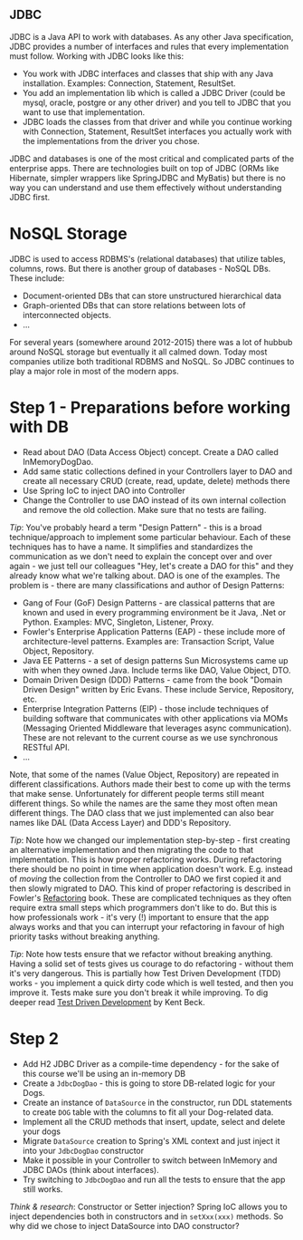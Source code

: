 JDBC
----

JDBC is a Java API to work with databases. As any other Java specification, JDBC provides a number of interfaces and
rules that every implementation must follow. Working with JDBC looks like this:

- You work with JDBC interfaces and classes that ship with any Java installation. Examples: Connection, Statement, 
ResultSet.
- You add an implementation lib which is called a JDBC Driver (could be mysql, oracle, postgre or any other driver) and
you tell to JDBC that you want to use that implementation. 
- JDBC loads the classes from that driver and while you continue working with Connection, Statement, ResultSet 
interfaces you actually work with the implementations from the driver you chose.

JDBC and databases is one of the most critical and complicated parts of the enterprise apps. There are technologies
built on top of JDBC (ORMs like Hibernate, simpler wrappers like SpringJDBC and MyBatis) but there is no way you can 
understand and use them effectively without understanding JDBC first.

# NoSQL Storage

JDBC is used to access RDBMS's (relational databases) that utilize tables, columns, rows. But there is another group 
of databases - NoSQL DBs. These include:
- Document-oriented DBs that can store unstructured hierarchical data 
- Graph-oriented DBs that can store relations between lots of interconnected objects. 
- ... 

For several years (somewhere around 2012-2015) there was a lot of hubbub around NoSQL storage but eventually it all 
calmed down. Today most companies utilize both traditional RDBMS and NoSQL. So JDBC continues to play a major role in 
most of the modern apps.

# Step 1 - Preparations before working with DB

- Read about DAO (Data Access Object) concept. Create a DAO called InMemoryDogDao.
- Add same static collections defined in your Controllers layer to DAO and create all necessary CRUD (create, 
read, update, delete) methods there
- Use Spring IoC to inject DAO into Controller
- Change the Controller to use DAO instead of its own internal collection and remove the old collection. Make sure that
no tests are failing.

*Tip*: You've probably heard a term "Design Pattern" - this is a broad technique/approach to implement some particular
behaviour. Each of these techniques has to have a name. It simplifies and standardizes the communication as we don't 
need to explain the concept over and over again - we just tell our colleagues "Hey, let's create a DAO for this" and 
they already know what we're talking about. DAO is one of the examples. The problem is - there are many classifications 
and author of Design Patterns:
- Gang of Four (GoF) Design Patterns - are classical patterns that are known and used in every programming environment
be it Java, .Net or Python. Examples: MVC, Singleton, Listener, Proxy.
- Fowler's Enterprise Application Patterns (EAP) - these include more of architecture-level patterns. Examples are: 
Transaction Script, Value Object, Repository.
- Java EE Patterns - a set of design patterns Sun Microsystems came up with when they owned Java. Include terms 
like DAO, Value Object, DTO.
- Domain Driven Design (DDD) Patterns - came from the book "Domain Driven Design" written by Eric Evans. These include
Service, Repository, etc.
- Enterprise Integration Patterns (EIP) - those include techniques of building software that communicates with other
applications via MOMs (Messaging Oriented Middleware that leverages async communication). These are not relevant to
the current course as we use synchronous RESTful API.
- ...

Note, that some of the names (Value Object, Repository) are repeated in different classifications. Authors made their
best to come up with the terms that make sense. Unfortunately for different people terms still meant different
things. So while the names are the same they most often mean different things. The DAO class that we just implemented
can also bear names like DAL (Data Access Layer) and DDD's Repository.

*Tip*: Note how we changed our implementation step-by-step - first creating an alternative implementation and then
migrating the code to that implementation. This is how proper refactoring works. During refactoring there should be no
point in time when application doesn't work. E.g. instead of _moving_ the collection from the Controller to DAO we first
copied it and then slowly migrated to DAO. This kind of proper refactoring is described in Fowler's 
[Refactoring](https://martinfowler.com/books/refactoring.html) book. These are complicated techniques as they often
require extra small steps which programmers don't like to do. But this is how professionals work - it's very (!)
important to ensure that the app always works and that you can interrupt your refactoring in favour of high priority
tasks without breaking anything.

*Tip*: Note how tests ensure that we refactor without breaking anything. Having a solid set of tests gives us courage
to do refactoring - without them it's very dangerous. This is partially how Test Driven Development (TDD) works - 
you implement a quick dirty code which is well tested, and then you improve it. Tests make sure you don't break it
while improving. To dig deeper read [Test Driven Development](https://www.amazon.com/Test-Driven-Development-Kent-Beck/dp/0321146530)
by Kent Beck.


# Step 2

- Add H2 JDBC Driver as a compile-time dependency - for the sake of this course we'll be using an in-memory DB
- Create a `JdbcDogDao` - this is going to store DB-related logic for your Dogs.
- Create an instance of `DataSource` in the constructor, run DDL statements to create `DOG` table with the columns to
fit all your Dog-related data.
- Implement all the CRUD methods that insert, update, select and delete your dogs
- Migrate `DataSource` creation to Spring's XML context and just inject it into your `JdbcDogDao` constructor
- Make it possible in your Controller to switch between InMemory and JDBC DAOs (think about interfaces). 
- Try switching to `JdbcDogDao` and run all the tests to ensure that the app still works.

*Think & research*: Constructor or Setter injection? Spring IoC allows you to inject dependencies both in constructors 
and in `setXxx(xxx)` methods. So why did we chose to inject DataSource into DAO constructor?